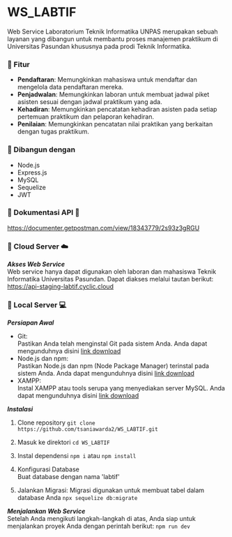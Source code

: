 
# WS_LABTIF
Web Service Laboratorium Teknik Informatika UNPAS merupakan sebuah layanan yang dibangun untuk membantu proses manajemen praktikum di Universitas Pasundan khususnya pada prodi Teknik Informatika. 

### :pushpin: Fitur
- **Pendaftaran**: Memungkinkan mahasiswa untuk mendaftar dan mengelola data pendaftaran mereka.
- **Penjadwalan**: Memungkinkan laboran untuk membuat jadwal piket asisten sesuai dengan jadwal praktikum yang ada.
- **Kehadiran**: Memungkinkan pencatatan kehadiran asisten pada setiap pertemuan praktikum dan pelaporan kehadiran.
- **Penilaian**: Memungkinkan pencatatan nilai praktikan yang berkaitan dengan tugas praktikum.

### :pushpin: Dibangun dengan
- Node.js
- Express.js
- MySQL
- Sequelize
- JWT

### :pushpin: Dokumentasi API :rocket:
https://documenter.getpostman.com/view/18343779/2s93z3gRGU

### :pushpin: Cloud Server :cloud:
***Akses Web Service***<br>
Web service hanya dapat digunakan oleh laboran dan mahasiswa Teknik Informatika Universitas Pasundan. Dapat diakses melalui tautan berikut: https://api-staging-labtif.cyclic.cloud

### :pushpin: Local Server :computer:

***Persiapan Awal***<br>
- Git: </br>
Pastikan Anda telah menginstal Git pada sistem Anda. Anda dapat mengunduhnya disini [link download](https://git-scm.com/downloads)
- Node.js dan npm:</br>
Pastikan Node.js dan npm (Node Package Manager) terinstal pada sistem Anda. Anda dapat mengunduhnya disini [link download](https://nodejs.org/en)
- XAMPP:</br>
Instal XAMPP atau tools serupa yang menyediakan server MySQL. Anda dapat mengunduhnya disini [link download](https://www.apachefriends.org/index.html)

***Instalasi***</br>
1. Clone repository
`git clone https://github.com/tsaniawarda2/WS_LABTIF.git`

2. Masuk ke direktori
`cd WS_LABTIF`

3. Instal dependensi
`npm i` atau `npm install`

4. Konfigurasi Database</br>
   Buat database dengan nama 'labtif'

6. Jalankan Migrasi:
Migrasi digunakan untuk membuat tabel dalam database Anda
`npx sequelize db:migrate`

***Menjalankan Web Service***<br>
Setelah Anda mengikuti langkah-langkah di atas, Anda siap untuk menjalankan proyek Anda dengan perintah berikut:
`npm run dev`
